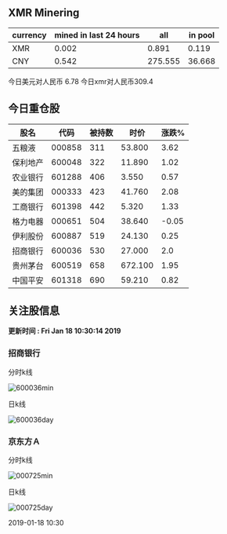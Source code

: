 ## XMR Minering

|currency|mined in last 24 hours|all|in pool|
|---|---|---|---|
|XMR|0.002|0.891|0.119|
|CNY|0.542|275.555|36.668|

今日美元对人民币 6.78	今日xmr对人民币309.4


## 今日重仓股 

|股名|代码|被持数|时价|涨跌%|
|---|---|---|---|---|
|五粮液|000858|311|53.800|3.62|
|保利地产|600048|322|11.890|1.02|
|农业银行|601288|406|3.550|0.57|
|美的集团|000333|423|41.760|2.08|
|工商银行|601398|442|5.320|1.33|
|格力电器|000651|504|38.640|-0.05|
|伊利股份|600887|519|24.130|0.25|
|招商银行|600036|530|27.000|2.0|
|贵州茅台|600519|658|672.100|1.95|
|中国平安|601318|690|59.210|0.82|

## 关注股信息
**更新时间 : Fri Jan 18 10:30:14 2019**
### 招商银行 
分时k线

![600036min](http://image.sinajs.cn/newchart/min/n/sh600036.gif)

日k线

![600036day](http://image.sinajs.cn/newchart/daily/n/sh600036.gif)

### 京东方Ａ 
分时k线

![000725min](http://image.sinajs.cn/newchart/min/n/sz000725.gif)

日k线

![000725day](http://image.sinajs.cn/newchart/daily/n/sz000725.gif)

2019-01-18 10:30